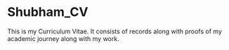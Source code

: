 # Shubham_CV
This is my Curriculum Vitae. It consists of records along with proofs of my academic journey along with my work. 
